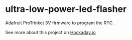# ultra-low-power-led-flasher
Adafruit ProTrinket 3V firmware to program the RTC.

See more about this project on [Hackaday.io](https://hackaday.io/project/169882-ultra-low-power-led)
